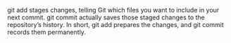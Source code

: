 git add stages changes, telling Git which files you want to include in your next commit.
git commit actually saves those staged changes to the repository’s history.
In short, git add prepares the changes, and git commit records them permanently.